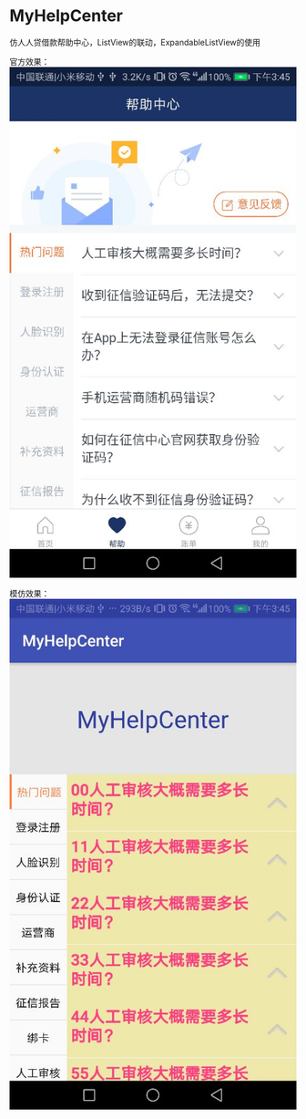 # MyHelpCenter
仿人人贷借款帮助中心，ListView的联动，ExpandableListView的使用

官方效果：
![](https://github.com/Ablexq/MyHelpCenter/blob/master/pic/office.jpg)

模仿效果：
![](https://github.com/Ablexq/MyHelpCenter/blob/master/pic/mine.jpg)
